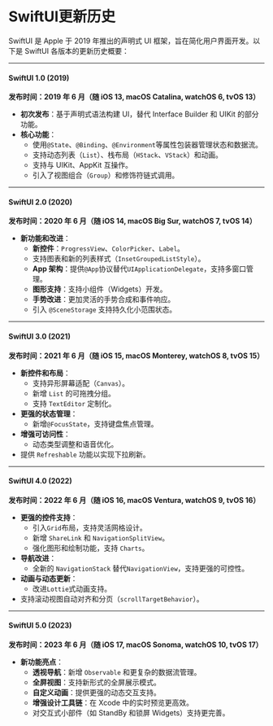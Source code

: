 # SwiftUI更新历史

SwiftUI 是 Apple 于 2019 年推出的声明式 UI 框架，旨在简化用户界面开发。以下是 SwiftUI 各版本的更新历史概要：

***

#### **SwiftUI 1.0 (2019)**

**发布时间：2019 年 6 月（随 iOS 13, macOS Catalina, watchOS 6, tvOS 13）**

* **初次发布**：基于声明式语法构建 UI，替代 Interface Builder 和 UIKit 的部分功能。
* **核心功能**：
  * 使用`@State`、`@Binding`、`@Environment`等属性包装器管理状态和数据流。
  * 支持动态列表（`List`）、栈布局（`HStack`、`VStack`）和动画。
  * 支持与 UIKit、AppKit 互操作。
  * 引入了视图组合（`Group`）和修饰符链式调用。

***

#### **SwiftUI 2.0 (2020)**

**发布时间：2020 年 6 月（随 iOS 14, macOS Big Sur, watchOS 7, tvOS 14）**

* **新功能和改进**：
  * **新控件**：`ProgressView`、`ColorPicker`、`Label`。
  * 支持图表和新的列表样式（`InsetGroupedListStyle`）。
  * **App 架构**：提供`@App`协议替代`UIApplicationDelegate`，支持多窗口管理。
  * **图形支持**：支持小组件（Widgets）开发。
  * **手势改进**：更加灵活的手势合成和事件响应。
  * 引入 `@SceneStorage` 支持持久化小范围状态。

***

#### **SwiftUI 3.0 (2021)**

**发布时间：2021 年 6 月（随 iOS 15, macOS Monterey, watchOS 8, tvOS 15）**

* **新控件和布局**：
  * 支持异形屏幕适配（`Canvas`）。
  * 新增 `List` 的可拖拽分组。
  * 支持 `TextEditor` 定制化。
* **更强的状态管理**：
  * 新增`@FocusState`，支持键盘焦点管理。
* **增强可访问性**：
  * 动态类型调整和语音优化。
* 提供 `Refreshable` 功能以实现下拉刷新。

***

#### **SwiftUI 4.0 (2022)**

**发布时间：2022 年 6 月（随 iOS 16, macOS Ventura, watchOS 9, tvOS 16）**

* **更强的控件支持**：
  * 引入`Grid`布局，支持灵活网格设计。
  * 新增 `ShareLink` 和 `NavigationSplitView`。
  * 强化图形和绘制功能，支持 `Charts`。
* **导航改进**：
  * 全新的 `NavigationStack` 替代`NavigationView`，支持更强的可控性。
* **动画与动态更新**：
  * 改进`Lottie`式动画支持。
* 支持滚动视图自动对齐和分页（`scrollTargetBehavior`）。

***

#### **SwiftUI 5.0 (2023)**

**发布时间：2023 年 6 月（随 iOS 17, macOS Sonoma, watchOS 10, tvOS 17）**

* **新功能亮点**：
  * **透视导航**：新增 `Observable` 和更复杂的数据流管理。
  * **全屏视图**：支持新形式的全屏展示模式。
  * **自定义动画**：提供更强的动态交互支持。
  * **增强设计工具链**：在 Xcode 中的实时预览更高效。
  * 对交互式小部件（如 StandBy 和锁屏 Widgets）支持更完善。
